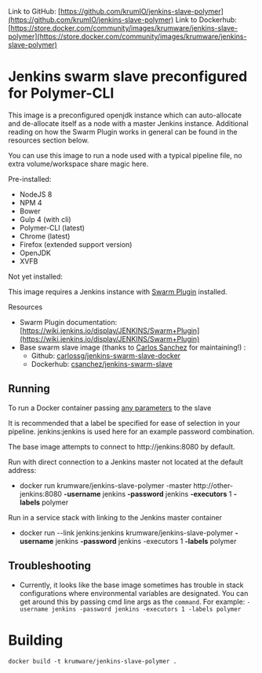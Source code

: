Link to GitHub: [https://github.com/krumIO/jenkins-slave-polymer](https://github.com/krumIO/jenkins-slave-polymer)
Link to Dockerhub: [https://store.docker.com/community/images/krumware/jenkins-slave-polymer](https://store.docker.com/community/images/krumware/jenkins-slave-polymer)

# Jenkins swarm slave preconfigured for Polymer-CLI

This image is a preconfigured openjdk instance which can auto-allocate and de-allocate itself as a node with a master Jenkins instance.  Additional reading on how the Swarm Plugin works in general can be found in the resources section below.

You can use this image to run a node used with a typical pipeline file, no extra volume/workspace share magic here.

Pre-installed:
 - NodeJS 8
 - NPM 4
 - Bower
 - Gulp 4 (with cli)
 - Polymer-CLI (latest)
 - Chrome (latest)
 - Firefox (extended support version)
 - OpenJDK
 - XVFB

Not yet installed:

This image requires a Jenkins instance with [Swarm Plugin](https://wiki.jenkins.io/display/JENKINS/Swarm+Plugin) installed.

Resources
 - Swarm Plugin documentation: [https://wiki.jenkins.io/display/JENKINS/Swarm+Plugin](https://wiki.jenkins.io/display/JENKINS/Swarm+Plugin)
 - Base swarm slave image (thanks to [Carlos Sanchez](https://github.com/carlossg) for maintaining!) :
    - Github: [carlossg/jenkins-swarm-slave-docker](https://github.com/carlossg/jenkins-swarm-slave-docker)
    - Dockerhub: [csanchez/jenkins-swarm-slave](https://store.docker.com/community/images/csanchez/jenkins-swarm-slave/)

## Running

To run a Docker container passing [any parameters](https://wiki.jenkins-ci.org/display/JENKINS/Swarm+Plugin#SwarmPlugin-AvailableOptions) to the slave

It is recommended that a label be specified for ease of selection in your pipeline.
jenkins:jenkins is used here for an example password combination. 

The base image attempts to connect to http://jenkins:8080 by default.

Run with direct connection to a Jenkins master not located at the default address:
 - docker run krumware/jenkins-slave-polymer -master http://other-jenkins:8080 **-username** jenkins **-password** jenkins **-executors** 1 **-labels** polymer

Run in a service stack with linking to the Jenkins master container
 - docker run --link jenkins:jenkins krumware/jenkins-slave-polymer **-username** jenkins **-password** jenkins -executors 1 **-labels** polymer

## Troubleshooting
 - Currently, it looks like the base image sometimes has trouble in stack configurations where environmental variables are designated.  You can get around this by passing cmd line args as the `command`. For example: `-username jenkins -password jenkins -executors 1 -labels polymer`


# Building
    docker build -t krumware/jenkins-slave-polymer .